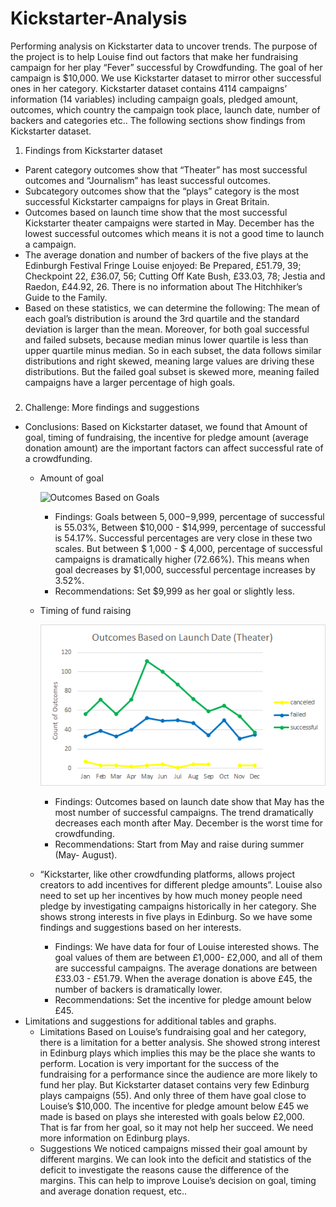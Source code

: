 # Kickstarter-Analysis
Performing analysis on Kickstarter data to uncover trends.
The purpose of the project is to help Louise find out factors that make her fundraising campaign for her play “Fever” successful by Crowdfunding. The goal of her campaign is $10,000. We use Kickstarter dataset to mirror other successful ones in her category. Kickstarter dataset contains 4114 campaigns’ information (14 variables) including campaign goals, pledged amount, outcomes, which country the campaign took place, launch date, number of backers and categories etc.. The following sections show findings from Kickstarter dataset.
1. Findings from Kickstarter dataset
* Parent category outcomes show that “Theater” has most successful outcomes and “Journalism” has least successful outcomes.
* Subcategory outcomes show that the “plays” category is the most successful Kickstarter campaigns for plays in Great Britain.
* Outcomes based on launch time show that the most successful Kickstarter theater campaigns were started in May. December has the lowest successful outcomes which means it is not a good time to launch a campaign.
* The average donation and number of backers of the five plays at the Edinburgh Festival Fringe Louise enjoyed: Be Prepared, £51.79, 39; Checkpoint 22, £36.07, 56; Cutting Off Kate Bush, £33.03, 78; Jestia and Raedon, £44.92, 26. There is no information about The Hitchhiker’s Guide to the Family. 
* Based on these statistics, we can determine the following: 
The mean of each goal’s distribution is around the 3rd quartile and the standard deviation is larger than the mean. Moreover, for both goal successful and failed subsets, because median minus lower quartile is less than upper quartile minus median. So in each subset, the data follows similar distributions and right skewed, meaning large values are driving these distributions. But the failed goal subset is skewed more, meaning failed campaigns have a larger percentage of high goals.
###
2. Challenge:
More findings and suggestions
- Conclusions: Based on Kickstarter dataset, we found that Amount of goal, timing of fundraising, the incentive for pledge amount (average donation amount) are the important factors can affect successful rate of a crowdfunding.
  - Amount of goal
  
    ![Outcomes Based on Goals](https://github.com/karenmxm/Kickstarter-Analysis/blob/master/Outcomes_Based%20on_Goal_1.png")
    - Findings: Goals between $5,000-$9,999, percentage of successful is 55.03%, Between $10,000 - $14,999, percentage of successful is 54.17%. Successful percentages are very close in these two scales. But between $ 1,000 - $ 4,000, percentage of successful campaigns is dramatically higher (72.66%). This means when goal decreases by $1,000, successful percentage increases by 3.52%. 
    - Recommendations: Set $9,999 as her goal or slightly less.
   
  - Timing of fund raising
  
      ![Outcomes Based on Launch Date](https://github.com/karenmxm/Kickstarter-Analysis/blob/master/Outcomes_Based%20on_Launch%20Date.png)
    - Findings: Outcomes based on launch date show that May has the most number of successful campaigns. The trend dramatically decreases each month after May. December is the worst time for crowdfunding.
    - Recommendations: Start from May and raise during summer (May- August).

  - “Kickstarter, like other crowdfunding platforms, allows project creators to add incentives for different pledge amounts”. Louise also need to set up her incentives by how much money people need pledge by investigating campaigns historically in her category. She shows strong interests in five plays in Edinburg. So we have some findings and suggestions based on her interests.
    - Findings: We have data for four of Louise interested shows. The goal values of them are between £1,000- £2,000, and all of them are successful campaigns. The average donations are between £33.03 - £51.79. When the average donation is above £45, the number of backers is dramatically lower. 
    - Recommendations: Set the incentive for pledge amount below £45.
- Limitations and suggestions for additional tables and graphs.
  - Limitations
Based on Louise’s fundraising goal and her category, there is a limitation for a better analysis. She showed strong interest in Edinburg plays which implies this may be the place she wants to perform. Location is very important for the success of the fundraising for a performance since the audience are more likely to fund her play. But Kickstarter dataset contains very few Edinburg plays campaigns (55). And only three of them have goal close to Louise’s $10,000. The incentive for pledge amount below £45 we made is based on plays she interested with goals below £2,000. That is far from her goal, so it may not help her succeed. We need more information on Edinburg plays.
  - Suggestions
We noticed campaigns missed their goal amount by different margins. We can look into the deficit and statistics of the deficit to investigate the reasons cause the difference of the margins. This can help to improve Louise’s decision on goal, timing and average donation request, etc..  
